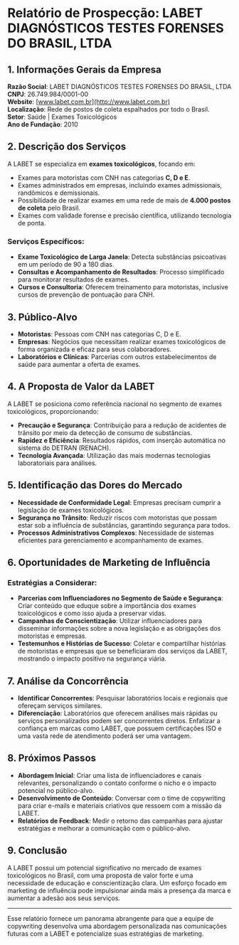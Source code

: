 # Relatório de Prospecção: LABET DIAGNÓSTICOS TESTES FORENSES DO BRASIL, LTDA

## 1. Informações Gerais da Empresa

**Razão Social**: LABET DIAGNÓSTICOS TESTES FORENSES DO BRASIL, LTDA  
**CNPJ**: 26.749.984/0001-00  
**Website**: [www.labet.com.br](http://www.labet.com.br)  
**Localização**: Rede de postos de coleta espalhados por todo o Brasil.  
**Setor**: Saúde | Exames Toxicológicos  
**Ano de Fundação**: 2010

## 2. Descrição dos Serviços

A LABET se especializa em **exames toxicológicos**, focando em:

- Exames para motoristas com CNH nas categorias **C, D e E**.
- Exames administrados em empresas, incluindo exames admissionais, randômicos e demissionais.
- Possibilidade de realizar exames em uma rede de mais de **4.000 postos de coleta** pelo Brasil.
- Exames com validade forense e precisão científica, utilizando tecnologia de ponta.

### Serviços Específicos:
- **Exame Toxicológico de Larga Janela**: Detecta substâncias psicoativas em um período de 90 a 180 dias.
- **Consultas e Acompanhamento de Resultados**: Processo simplificado para monitorar resultados de exames.
- **Cursos e Consultoria**: Oferecem treinamento para motoristas, inclusive cursos de prevenção de pontuação para CNH.

## 3. Público-Alvo

- **Motoristas**: Pessoas com CNH nas categorias C, D e E.
- **Empresas**: Negócios que necessitam realizar exames toxicológicos de forma organizada e eficaz para seus colaboradores.
- **Laboratórios e Clínicas**: Parcerias com outros estabelecimentos de saúde para aumentar a oferta de exames.

## 4. A Proposta de Valor da LABET

A LABET se posiciona como referência nacional no segmento de exames toxicológicos, proporcionando:

- **Precaução e Segurança**: Contribuição para a redução de acidentes de trânsito por meio da detecção de consumo de substâncias.
- **Rapidez e Eficiência**: Resultados rápidos, com inserção automática no sistema do DETRAN (RENACH).
- **Tecnologia Avançada**: Utilização das mais modernas tecnologias laboratoriais para análises.

## 5. Identificação das Dores do Mercado

- **Necessidade de Conformidade Legal**: Empresas precisam cumprir a legislação de exames toxicológicos.
- **Segurança no Trânsito**: Reduzir riscos com motoristas que possam estar sob a influência de substâncias, garantindo segurança para todos.
- **Processos Administrativos Complexos**: Necessidade de sistemas eficientes para gerenciamento e acompanhamento de exames.

## 6. Oportunidades de Marketing de Influência

### Estratégias a Considerar:

- **Parcerias com Influenciadores no Segmento de Saúde e Segurança**: Criar conteúdo que eduque sobre a importância dos exames toxicológicos e como isso ajuda a preservar vidas.
- **Campanhas de Conscientização**: Utilizar influenciadores para disseminar informações sobre a nova legislação e as obrigações dos motoristas e empresas.
- **Testemunhos e Histórias de Sucesso**: Coletar e compartilhar histórias de motoristas e empresas que se beneficiaram dos serviços da LABET, mostrando o impacto positivo na segurança viária.

## 7. Análise da Concorrência

- **Identificar Concorrentes**: Pesquisar laboratórios locais e regionais que ofereçam serviços similares.
- **Diferenciação**: Laboratórios que oferecem análises mais rápidas ou serviços personalizados podem ser concorrentes diretos. Enfatizar a confiança em marcas como LABET, que possuem certificações ISO e uma vasta rede de atendimento poderá ser uma vantagem.

## 8. Próximos Passos

- **Abordagem Inicial**: Criar uma lista de influenciadores e canais relevantes, personalizando o contato conforme o nicho e o impacto potencial no público-alvo.
- **Desenvolvimento de Conteúdo**: Conversar com o time de copywriting para criar e-mails e materiais criativos que ressoem com a missão da LABET.
- **Relatórios de Feedback**: Medir o retorno das campanhas para ajustar estratégias e melhorar a comunicação com o público-alvo.

## 9. Conclusão

A LABET possui um potencial significativo no mercado de exames toxicológicos no Brasil, com uma proposta de valor forte e uma necessidade de educação e conscientização clara. Um esforço focado em marketing de influência pode impulsionar ainda mais a presença da marca e aumentar a adesão aos seus serviços.

---

Esse relatório fornece um panorama abrangente para que a equipe de copywriting desenvolva uma abordagem personalizada nas comunicações futuras com a LABET e potencialize suas estratégias de marketing.